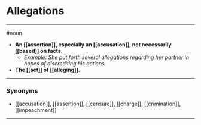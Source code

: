 # Allegations
---
#noun
- **An [[assertion]], especially an [[accusation]], not necessarily [[based]] on facts.**
	- _Example: She put forth several allegations regarding her partner in hopes of discrediting his actions._
- **The [[act]] of [[alleging]].**
---
### Synonyms
- [[accusation]], [[assertion]], [[censure]], [[charge]], [[crimination]], [[impeachment]]
---
